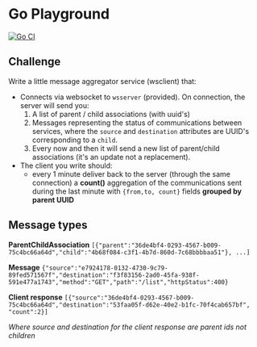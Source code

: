 # Go Playground

[![Go CI](https://github.com/qwertydi/go-playground/actions/workflows/go-run.yml/badge.svg)](https://github.com/qwertydi/go-playground/actions/workflows/go-run.yml)

## Challenge

Write a little message aggregator service (wsclient) that:

- Connects via websocket to `wsserver` (provided). On connection, the server will send you:
  1. A list of parent / child associations (with uuid's)
  2. Messages representing the status of communications between services, where the `source` and `destination` attributes are UUID's corresponding to a `child`.
  3. Every now and then it will send a new list of parent/child associations (it's an update not a replacement).  
- The client you write should:
  - every 1 minute deliver back to the server (through the same connection) a **count()** aggregation of the communications sent during the last minute with `{from,to, count}` fields **grouped by parent UUID** 

## Message types

**ParentChildAssociation**
```[{"parent":"36de4bf4-0293-4567-b009-75c4bc66a64d","child":"4b68f084-c3f1-4b7d-860d-7c68bbbbaa51"}, ...]```

**Message**
```{"source":"e7924178-0132-4730-9c79-89fed571567f","destination":"f3f83156-2ad0-45fa-938f-591e477a1743","method":"GET","path":"/list","httpStatus":400}```

**Client response**
```[{"source":"36de4bf4-0293-4567-b009-75c4bc66a64d","destination":"53faa05f-d62e-40e2-b1fc-70f4cab657bf", "count":2}]```

_Where source and destination for the client response are parent ids not children_
